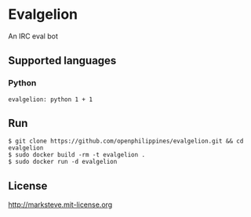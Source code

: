 # Evalgelion

An IRC eval bot

## Supported languages

### Python
```
evalgelion: python 1 + 1
```

## Run
```shell
$ git clone https://github.com/openphilippines/evalgelion.git && cd evalgelion
$ sudo docker build -rm -t evalgelion .
$ sudo docker run -d evalgelion
```

## License
http://marksteve.mit-license.org
